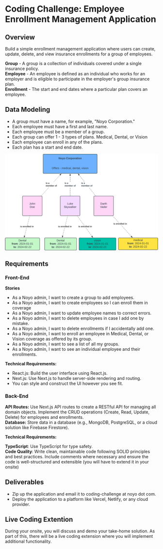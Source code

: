 # Coding Challenge: Employee Enrollment Management Application

## Overview
Build a simple enrollment management application where users can create, update, delete, and view insurance enrollments for a group of employees.

**Group** - A group is a collection of individuals covered under a single insurance policy.  
**Employee** - An employee is defined as an individual who works for an employer and is eligible to participate in the employer's group insurance plan.  
**Enrollment** - The start and end dates where a particular plan covers an employee.

## Data Modeling
- A group must have a name, for example, "Noyo Corporation."
- Each employee must have a first and last name.
- Each employee must be a member of a group.
- Each group can offer 1 - 3 types of plans. Medical, Dental, or Vision
- Each employee can enroll in any of the plans.
- Each plan has a start and end date.

![Figure 2](/data.png)


## Requirements

### Front-End
**Stories**  
- As a Noyo admin, I want to create a group to add employees.
- As a Noyo admin, I want to create employees so I can enroll them in coverage
- As a Noyo admin, I want to update employee names to correct errors.
- As a Noyo admin, I want to delete employees in case I add one by mistake.
- As a Noyo admin, I want to delete enrollments if I accidentally add one.
- As a Noyo admin, I want to enroll an employee in Medical, Dental, or Vision coverage as offered by its group.
- As a Noyo admin, I want to see a list of all my groups.
- As a Noyo admin, I want to see an individual employee and their enrollments.

**Technical Requirements:**  
- React.js: Build the user interface using React.js.
- Next.js: Use Next.js to handle server-side rendering and routing.
- You can style and construct the UI however you see fit.

### Back-End

**API Routes:** Use Next.js API routes to create a RESTful API for managing all domain objects. Implement the CRUD operations (Create, Read, Update, Delete) for employees and enrollments.  
**Database:** Store data in a database (e.g., MongoDB, PostgreSQL, or a cloud solution like Firebase Firestore).  


**Technical Requirements:**

**TypeScript**: Use TypeScript for type safety.  
**Code Quality**: Write clean, maintainable code following SOLID principles and best practices. Include comments where necessary and ensure the code is well-structured and extensible (you will have to extend it in your onsite)

## Deliverables
- Zip up the application and email it to coding-challenge at noyo dot com.
- Deploy the application to a platform like Vercel, Netlify, or any cloud provider.


## Live Coding Extention
During your onsite, you will discuss and demo your take-home solution. As part of this, there will be a live coding extension where you will implement additional functionality.